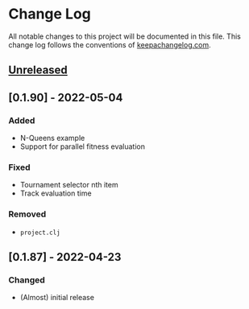 # Change Log
All notable changes to this project will be documented in this file. This change log follows the conventions of [keepachangelog.com](http://keepachangelog.com/).

## [Unreleased]

## [0.1.90] - 2022-05-04
### Added
- N-Queens example
- Support for parallel fitness evaluation
### Fixed
- Tournament selector nth item
- Track evaluation time
### Removed
- `project.clj`

## [0.1.87] - 2022-04-23
### Changed
- (Almost) initial release

[Unreleased]: https://github.com/kongeor/chickn/compare/v0.1.90...HEAD
[v0.1.87]: https://github.com/kongeor/chickn/compare/v0.1.87...v0.1.90
